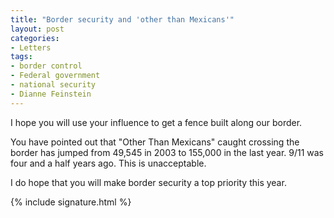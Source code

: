 ```yaml
---
title: "Border security and 'other than Mexicans'"
layout: post
categories:
- Letters
tags:
- border control
- Federal government
- national security
- Dianne Feinstein
---
```


I hope you will use your influence to get a fence built along our border.

You have pointed out that "Other Than Mexicans" caught crossing the border has jumped from 49,545 in 2003 to 155,000 in the last year. 9/11 was four and a half years ago. This is unacceptable.

I do hope that you will make border security a top priority this year.

{% include signature.html %}

